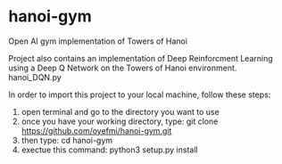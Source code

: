 # hanoi-gym
Open AI gym implementation of Towers of Hanoi

Project also contains an implementation of Deep Reinforcment Learning using a Deep Q Network on the Towers of Hanoi environment.
hanoi_DQN.py

In order to import this project to your local machine, follow these steps:
  1. open terminal and go to the directory you want to use
  2. once you have your working directory, type: 
      git clone https://github.com/oyefmi/hanoi-gym.git
  3. then type: cd hanoi-gym
  4. exectue this command: python3 setup.py install
